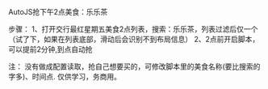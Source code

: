 AutoJS抢下午2点美食：乐乐茶

步骤：
1、打开交行最红星期五美食2点列表，搜索：乐乐茶，列表过滤后仅一个（试了下，如果在列表底部，滑动后会识别不到布局信息）
2、2点前开启脚本，可以提前2分钟,到点自动抢

注：
没有做成配置读取，抢自己想要买的，可修改脚本里的美食名称(要比搜索的字多)、时间点.
仅供学习，务商用。


